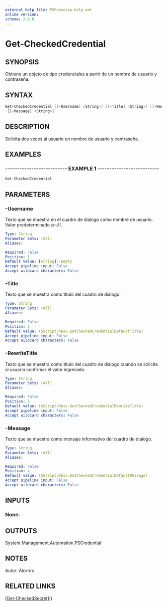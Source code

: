 ```yaml
---
external help file: PSProcessa-help.xml
online version: 
schema: 2.0.0
---
```


# Get-CheckedCredential

## SYNOPSIS
Obtiene un objeto de tipo credenciales a partir de un nombre de usuario y contraseña.

## SYNTAX

```powershell
Get-CheckedCredential [[-Username] <String>] [[-Title] <String>] [[-RewriteTitle] <String>]
 [[-Message] <String>]
```

## DESCRIPTION
Solicita dos veces al usuario un nombre de usuario y contraseña.

## EXAMPLES

### -------------------------- EXAMPLE 1 --------------------------
```powershell
Get-CheckedCredential
```

## PARAMETERS

### -Username
Texto que se muestra en el cuadro de dialogo como nombre de usuario. Valor predeterminado `$null`

```yaml
Type: String
Parameter Sets: (All)
Aliases: 

Required: False
Position: 1
Default value: [string]::Empty
Accept pipeline input: False
Accept wildcard characters: False
```

### -Title
Texto que se muestra como titulo del cuadro de dialogo.

```yaml
Type: String
Parameter Sets: (All)
Aliases: 

Required: False
Position: 2
Default value: ($Script:Resx.GetCheckedCredentialDefaultTitle)
Accept pipeline input: False
Accept wildcard characters: False
```

### -RewriteTitle
Texto que se muestra como titulo del cuadro de dialogo cuando se solicita al usuario confirmar el valor ingresado.

```yaml
Type: String
Parameter Sets: (All)
Aliases: 

Required: False
Position: 3
Default value: ($Script:Resx.GetCheckedCredentialRewriteTitle)
Accept pipeline input: False
Accept wildcard characters: False
```

### -Message
Texto que se muestra como mensaje informativo del cuadro de dialogo.

```yaml
Type: String
Parameter Sets: (All)
Aliases: 

Required: False
Position: 4
Default value: ($Script:Resx.GetCheckedCredentialDefaultMessage)
Accept pipeline input: False
Accept wildcard characters: False
```

## INPUTS

### None.

## OUTPUTS

System.Management.Automation.PSCredential

## NOTES
Autor: Atorres

## RELATED LINKS

[[Get-CheckedSecret](Get-CheckedSecret.md)]()

